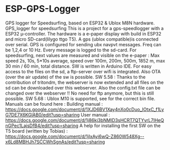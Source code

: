 # ESP-GPS-Logger
GPS logger for Speedsurfing, based on ESP32 &amp; Ublox M8N hardware.
GPS_logger for speedsurfing This is a project for a gps-speedlogger with a ESP32 µ-controller. The hardware is a e-paper display with build in ESP32 and micro SD-card(lilygo ttgo T5). A gps (ublox compatible)is connected over serial. GPS is configured for sending ubx navpvt messages. Freq can be 1,2,4 or 10 Hz. Every message is logged to the sd-card. For speedsurfing, next values are measured and visible on the e-paper : Max speed 2s, 10s, 5*10s average, speed over 100m, 200m, 500m, 1852 m, max 30 min / 60 min, total distance. SW is written in Arduino IDE. For easy access to the files on the sd, a ftp-server over wifi is integrated. Also OTA (over the air update) of the sw is possible.
SW 5.58 : Thanks to the contribution of tritondm, the webserver is now extended and all files on the sd can be downloaded over this webserver. Also the config.txt file can be changed over the webserver !! No need for ftp anymore, but this is still possible.
SW 5.68 : Ublox M10 is supported, see for the correct bin file.
Manuals can be found here : 
Building manual : 
https://docs.google.com/document/d/1XJD6BV1Xay4nXo0cDuo_IOtxC_f1LyG7DE7X6KGlAB0/edit?usp=sharing
User manual : 
https://docs.google.com/document/d/1j86kj3bNMID3sHCRT7QTYyrL7IHeQnGPec1LajsDfB4/edit?usp=sharing
A help for installing the first SW on the T5 board (written by Tobias) :
https://docs.google.com/document/d/1jIxAyi6wQ-Z860W548Xg--x6Ld8MBHJh7SCCWhSgnAs/edit?usp=sharing
